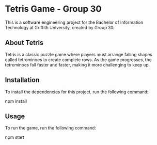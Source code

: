 # Tetris Game - Group 30

This is a software engineering project for the Bachelor of Information Technology at Griffith University, created by Group 30.

## About Tetris

Tetris is a classic puzzle game where players must arrange falling shapes called tetrominoes to create complete rows. As the game progresses, the tetrominoes fall faster and faster, making it more challenging to keep up.

## Installation

To install the dependencies for this project, run the following command:

npm install

## Usage

To run the game, run the following command:

npm start